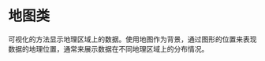 <!--
index: 9
title: 地图类
-->

# 地图类

可视化的方法显示地理区域上的数据。使用地图作为背景，通过图形的位置来表现数据的地理位置，通常来展示数据在不同地理区域上的分布情况。

